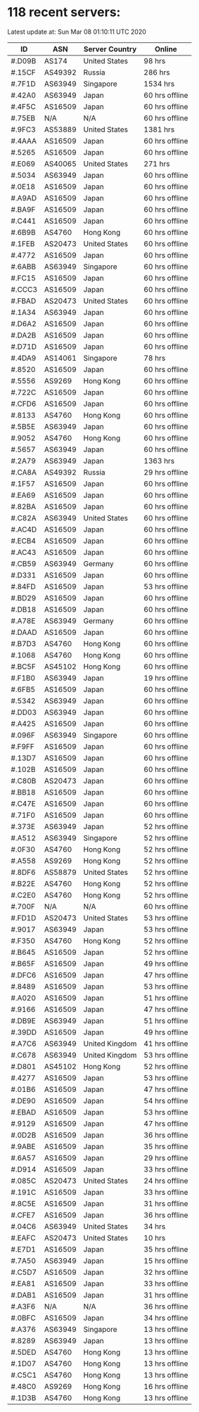 # 118 recent servers:

Latest update at: Sun Mar 08 01:10:11 UTC 2020

| ID | ASN | Server Country | Online |
| -- | --- | -------------- | ------ |
| #.D09B | AS174 | United States | 98 hrs |
| #.15CF | AS49392 | Russia | 286 hrs |
| #.7F1D | AS63949 | Singapore | 1534 hrs |
| #.42A0 | AS63949 | Japan | 60 hrs offline |
| #.4F5C | AS16509 | Japan | 60 hrs offline |
| #.75EB | N/A | N/A | 60 hrs offline |
| #.9FC3 | AS53889 | United States | 1381 hrs |
| #.4AAA | AS16509 | Japan | 60 hrs offline |
| #.5265 | AS16509 | Japan | 60 hrs offline |
| #.E069 | AS40065 | United States | 271 hrs |
| #.5034 | AS63949 | Japan | 60 hrs offline |
| #.0E18 | AS16509 | Japan | 60 hrs offline |
| #.A9AD | AS16509 | Japan | 60 hrs offline |
| #.BA9F | AS16509 | Japan | 60 hrs offline |
| #.C441 | AS16509 | Japan | 60 hrs offline |
| #.6B9B | AS4760 | Hong Kong | 60 hrs offline |
| #.1FEB | AS20473 | United States | 60 hrs offline |
| #.4772 | AS16509 | Japan | 60 hrs offline |
| #.6ABB | AS63949 | Singapore | 60 hrs offline |
| #.FC15 | AS16509 | Japan | 60 hrs offline |
| #.CCC3 | AS16509 | Japan | 60 hrs offline |
| #.FBAD | AS20473 | United States | 60 hrs offline |
| #.1A34 | AS63949 | Japan | 60 hrs offline |
| #.D6A2 | AS16509 | Japan | 60 hrs offline |
| #.DA2B | AS16509 | Japan | 60 hrs offline |
| #.D71D | AS16509 | Japan | 60 hrs offline |
| #.4DA9 | AS14061 | Singapore | 78 hrs |
| #.8520 | AS16509 | Japan | 60 hrs offline |
| #.5556 | AS9269 | Hong Kong | 60 hrs offline |
| #.722C | AS16509 | Japan | 60 hrs offline |
| #.CFD6 | AS16509 | Japan | 60 hrs offline |
| #.8133 | AS4760 | Hong Kong | 60 hrs offline |
| #.5B5E | AS63949 | Japan | 60 hrs offline |
| #.9052 | AS4760 | Hong Kong | 60 hrs offline |
| #.5657 | AS63949 | Japan | 60 hrs offline |
| #.2A79 | AS63949 | Japan | 1363 hrs |
| #.CA8A | AS49392 | Russia | 29 hrs offline |
| #.1F57 | AS16509 | Japan | 60 hrs offline |
| #.EA69 | AS16509 | Japan | 60 hrs offline |
| #.82BA | AS16509 | Japan | 60 hrs offline |
| #.C82A | AS63949 | United States | 60 hrs offline |
| #.AC4D | AS16509 | Japan | 60 hrs offline |
| #.ECB4 | AS16509 | Japan | 60 hrs offline |
| #.AC43 | AS16509 | Japan | 60 hrs offline |
| #.CB59 | AS63949 | Germany | 60 hrs offline |
| #.D331 | AS16509 | Japan | 60 hrs offline |
| #.84FD | AS16509 | Japan | 53 hrs offline |
| #.BD29 | AS16509 | Japan | 60 hrs offline |
| #.DB18 | AS16509 | Japan | 60 hrs offline |
| #.A78E | AS63949 | Germany | 60 hrs offline |
| #.DAAD | AS16509 | Japan | 60 hrs offline |
| #.B7D3 | AS4760 | Hong Kong | 60 hrs offline |
| #.1068 | AS4760 | Hong Kong | 60 hrs offline |
| #.BC5F | AS45102 | Hong Kong | 60 hrs offline |
| #.F1B0 | AS63949 | Japan | 19 hrs offline |
| #.6FB5 | AS16509 | Japan | 60 hrs offline |
| #.5342 | AS63949 | Japan | 60 hrs offline |
| #.DD03 | AS63949 | Japan | 60 hrs offline |
| #.A425 | AS16509 | Japan | 60 hrs offline |
| #.096F | AS63949 | Singapore | 60 hrs offline |
| #.F9FF | AS16509 | Japan | 60 hrs offline |
| #.13D7 | AS16509 | Japan | 60 hrs offline |
| #.102B | AS16509 | Japan | 60 hrs offline |
| #.C80B | AS20473 | Japan | 60 hrs offline |
| #.BB18 | AS16509 | Japan | 60 hrs offline |
| #.C47E | AS16509 | Japan | 60 hrs offline |
| #.71F0 | AS16509 | Japan | 60 hrs offline |
| #.373E | AS63949 | Japan | 52 hrs offline |
| #.A512 | AS63949 | Singapore | 52 hrs offline |
| #.0F30 | AS4760 | Hong Kong | 52 hrs offline |
| #.A558 | AS9269 | Hong Kong | 52 hrs offline |
| #.8DF6 | AS58879 | United States | 52 hrs offline |
| #.B22E | AS4760 | Hong Kong | 52 hrs offline |
| #.C2E0 | AS4760 | Hong Kong | 52 hrs offline |
| #.700F | N/A | N/A | 60 hrs offline |
| #.FD1D | AS20473 | United States | 53 hrs offline |
| #.9017 | AS63949 | Japan | 53 hrs offline |
| #.F350 | AS4760 | Hong Kong | 52 hrs offline |
| #.B645 | AS16509 | Japan | 52 hrs offline |
| #.B65F | AS16509 | Japan | 49 hrs offline |
| #.DFC6 | AS16509 | Japan | 47 hrs offline |
| #.8489 | AS16509 | Japan | 53 hrs offline |
| #.A020 | AS16509 | Japan | 51 hrs offline |
| #.9166 | AS16509 | Japan | 47 hrs offline |
| #.DB9E | AS63949 | Japan | 51 hrs offline |
| #.39DD | AS16509 | Japan | 49 hrs offline |
| #.A7C6 | AS63949 | United Kingdom | 41 hrs offline |
| #.C678 | AS63949 | United Kingdom | 53 hrs offline |
| #.D801 | AS45102 | Hong Kong | 52 hrs offline |
| #.4277 | AS16509 | Japan | 53 hrs offline |
| #.01B6 | AS16509 | Japan | 47 hrs offline |
| #.DE90 | AS16509 | Japan | 54 hrs offline |
| #.EBAD | AS16509 | Japan | 53 hrs offline |
| #.9129 | AS16509 | Japan | 47 hrs offline |
| #.0D2B | AS16509 | Japan | 36 hrs offline |
| #.9ABE | AS16509 | Japan | 35 hrs offline |
| #.6A57 | AS16509 | Japan | 29 hrs offline |
| #.D914 | AS16509 | Japan | 33 hrs offline |
| #.085C | AS20473 | United States | 24 hrs offline |
| #.191C | AS16509 | Japan | 33 hrs offline |
| #.8C5E | AS16509 | Japan | 31 hrs offline |
| #.CFE7 | AS16509 | Japan | 36 hrs offline |
| #.04C6 | AS63949 | United States | 34 hrs |
| #.EAFC | AS20473 | United States | 10 hrs |
| #.E7D1 | AS16509 | Japan | 35 hrs offline |
| #.7A50 | AS63949 | Japan | 15 hrs offline |
| #.C5D7 | AS16509 | Japan | 32 hrs offline |
| #.EA81 | AS16509 | Japan | 33 hrs offline |
| #.DAB1 | AS16509 | Japan | 31 hrs offline |
| #.A3F6 | N/A | N/A | 36 hrs offline |
| #.0BFC | AS16509 | Japan | 34 hrs offline |
| #.A376 | AS63949 | Singapore | 13 hrs offline |
| #.8289 | AS63949 | Japan | 13 hrs offline |
| #.5DED | AS4760 | Hong Kong | 13 hrs offline |
| #.1D07 | AS4760 | Hong Kong | 13 hrs offline |
| #.C5C1 | AS4760 | Hong Kong | 13 hrs offline |
| #.48C0 | AS9269 | Hong Kong | 16 hrs offline |
| #.1D3B | AS4760 | Hong Kong | 13 hrs offline |

